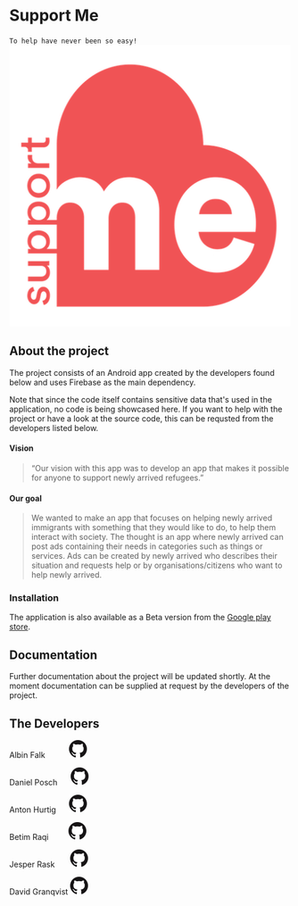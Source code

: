 # Support Me
`To help have never been so easy!`
<br>
<img src="https://github.com/DaVAGrnqV/SupportMe/blob/master/logo_and_text.png">
</br>

## About the project
The project consists of an Android app created by the developers found below and uses Firebase as the main dependency.

Note that since the code itself contains sensitive data that's used in the application, no code is being showcased here. If you want to help with the project or have a look at the source code, this can be requsted from the developers listed below.

#### Vision
> “Our vision with this app was to develop an app that makes it possible for anyone to support newly arrived refugees.”

#### Our goal
> We wanted to make an app that focuses on helping newly arrived immigrants with something that they would like to do, to help them interact with society. The thought is an app where newly arrived can post ads containing their needs in categories such as things or services.
>Ads can be created by newly arrived who describes their situation and requests help or by organisations/citizens who want to help newly arrived.


### Installation

The application is also available as a Beta version from the [Google play store](https://play.google.com/apps/testing/com.addlajb.supportme). 

## Documentation

Further documentation about the project will be updated shortly. At the moment documentation can be supplied at request by the developers of the project.

## The Developers
Albin Falk&nbsp;&nbsp;&nbsp;&nbsp;&nbsp;&nbsp;&nbsp;&nbsp;&nbsp;&nbsp;&nbsp;[![](https://github.com/DaVAGrnqV/SupportMe/blob/master/GitHub-Mark-32px.png)](https://github.com/albinfalk)

Daniel Posch&nbsp;&nbsp;&nbsp;&nbsp;&nbsp;&nbsp;[![](https://github.com/DaVAGrnqV/SupportMe/blob/master/GitHub-Mark-32px.png)](https://github.com/danniwezz)

Anton Hurtig&nbsp;&nbsp;&nbsp;&nbsp;&nbsp;&nbsp;[![](https://github.com/DaVAGrnqV/SupportMe/blob/master/GitHub-Mark-32px.png)](https://github.com/antmmos)

Betim Raqi&nbsp;&nbsp;&nbsp;&nbsp;&nbsp;&nbsp;&nbsp;&nbsp;&nbsp;[![](https://github.com/DaVAGrnqV/SupportMe/blob/master/GitHub-Mark-32px.png)](https://github.com/betimr)

Jesper Rask&nbsp;&nbsp;&nbsp;&nbsp;&nbsp;&nbsp;&nbsp;[![](https://github.com/DaVAGrnqV/SupportMe/blob/master/GitHub-Mark-32px.png)](https://github.com/Jesperrask)

David Granqvist [![](https://github.com/DaVAGrnqV/SupportMe/blob/master/GitHub-Mark-32px.png)](https://github.com/DaVAGrnqV)
